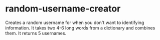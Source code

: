 # random-username-creator
Creates a random username for when you don't want to identifying information. It takes two 4-6 long words from a dictionary and combines them. It returns 5 usernames. 


